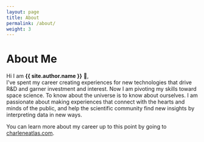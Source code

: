 ```yaml
---
layout: page
title: About
permalink: /about/
weight: 3
---
```


# **About Me**

Hi I am **{{ site.author.name }}** :wave:,<br>
I've spent my career creating experiences for new technologies that drive R&D and garner investment and interest. Now I am pivoting my skills toward space science. To know about the universe is to know about ourselves. I am passionate about making experiences that connect with the hearts and minds of the public, and help the scientific community find new insights by interpreting data in new ways.

You can learn more about my career up to this point by going to [charleneatlas.com](http://www.charleneatlas.com).

<!--<div class="row">
{% include about/skills.html title="Programming Skills" source=site.data.programming-skills %}
{% include about/skills.html title="Other Skills" source=site.data.other-skills %}
</div>

<div class="row">
{% include about/timeline.html %}
</div>-->

<!-- Calendly badge widget begin -->
<link href="https://assets.calendly.com/assets/external/widget.css" rel="stylesheet">
<script src="https://assets.calendly.com/assets/external/widget.js" type="text/javascript" async></script>
<script type="text/javascript">window.onload = function() { Calendly.initBadgeWidget({ url: 'https://calendly.com/charlene-atlas/30min', text: 'Schedule time with me!', color: '#007bff', textColor: '#ffffff' }); }</script>
<!-- Calendly badge widget end -->
